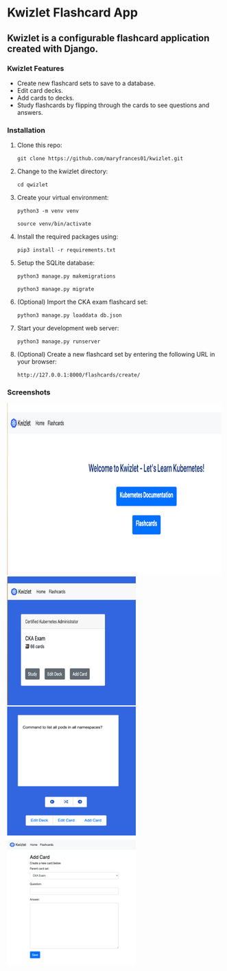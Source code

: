 # Kwizlet Flashcard App

## Kwizlet is a configurable flashcard application created with Django.

### Kwizlet Features
- Create new flashcard sets to save to a database.
- Edit card decks.
- Add cards to decks.
- Study flashcards by flipping through the cards to see questions and answers.

### Installation
1. Clone this repo:

   ```
   git clone https://github.com/maryfrances01/kwizlet.git
   ```

2. Change to the kwizlet directory:

   ```
   cd qwizlet
   ```

3. Create your virtual environment:

   ```
   python3 -m venv venv
   ```
   ```
   source venv/bin/activate
   ```

4. Install the required packages using:

   ```
   pip3 install -r requirements.txt
   ```

5. Setup the SQLite database:

   ```
   python3 manage.py makemigrations
   ```
   ```
   python3 manage.py migrate
   ```
6. (Optional) Import the CKA exam flashcard set:

   ```
   python3 manage.py loaddata db.json
   ```

7. Start your development web server:

   ```
   python3 manage.py runserver
   ```

8. (Optional) Create a new flashcard set by entering the following URL in your browser:

   ```
   http://127.0.0.1:8000/flashcards/create/
   ```

### Screenshots
<img src="images/kwizlet_homepage.png" alt="Kwizlet Homepage" width="500" height="400">
<br>
<img src="images/flashcards.png" alt="Kwizlet Flashcards" width="300" height="300">
<br>
<img src="images/study_set.png" alt="Study Flashcard Set" width="300" height="300">
<br>
<img src="images/add_a_card_to_set.png" alt="Add a card to Flashcard Set" width="300" height="300">
